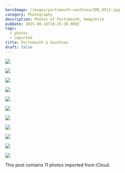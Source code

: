 ```yaml
---
heroImage: /images/portsmouth-southsea/IMG_0513.jpg
category: Photography
description: Photos of Portsmouth, Hampshire
pubDate: 2025-08-18T16:25:38.000Z
tags:
  - photos
  - imported
title: Portsmouth & Southsea
draft: false
---
```


<!-- Edit this content and remove the draft flag when ready to publish -->

![](/images/portsmouth-southsea/IMG_0513.jpg)

![](/images/portsmouth-southsea/IMG_0512.jpg)

![](/images/portsmouth-southsea/IMG_0529.jpg)

![](/images/portsmouth-southsea/IMG_0514.jpg)

![](/images/portsmouth-southsea/IMG_0517.jpg)

![](/images/portsmouth-southsea/IMG_0527.JPG)

![](/images/portsmouth-southsea/IMG_0533.jpg)

![](/images/portsmouth-southsea/IMG_0518.jpg)

![](/images/portsmouth-southsea/IMG_0520.jpg)

![](/images/portsmouth-southsea/IMG_0534.jpg)

![](/images/portsmouth-southsea/IMG_0535.jpg)

<!-- Add your content here -->

This post contains 11 photos imported from iCloud.

<!-- Remember to:
- Edit the title and description
- Add meaningful content
- Update tags as needed
- Remove the draft flag when ready
- Consider adding alt text to images
-->
